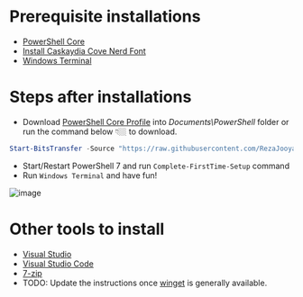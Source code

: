 # Prerequisite installations
  * [PowerShell Core](https://aka.ms/powershell-release?tag=stable)
  * [Install Caskaydia Cove Nerd Font](https://www.nerdfonts.com/font-downloads)
  * [Windows Terminal](https://aka.ms/terminal)
 
# Steps after installations
* Download [PowerShell Core Profile](PowerShell/Microsoft.PowerShell_profile.ps1) into *Documents\PowerShell* folder or run the command below 👇🏼 to download.
```powershell
Start-BitsTransfer -Source "https://raw.githubusercontent.com/RezaJooyandeh/device-setup/main/PowerShell/Microsoft.PowerShell_profile.ps1" -Destination ([Environment]::GetFolderPath("MyDocuments") + "\PowerShell")
```
* Start/Restart PowerShell 7 and run `Complete-FirstTime-Setup` command 
* Run `Windows Terminal` and have fun!

![image](https://user-images.githubusercontent.com/6832601/123356371-785b9300-d51c-11eb-8f84-aace30831c51.png)

# Other tools to install
  * [Visual Studio](https://visualstudio.microsoft.com/downloads/)
  * [Visual Studio Code](https://visualstudio.microsoft.com/downloads/)
  * [7-zip](https://www.7-zip.org/)
  * TODO: Update the instructions once [winget](https://github.com/microsoft/winget-cli) is generally available.
